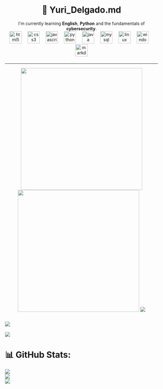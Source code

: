 <h1 align=center> 👋 Yuri_Delgado.md </h1>

<center>
I'm currently learning <b>English</b>, <b>Python</b> and the fundamentals of <b>cybersecurity</b>.
</center>

<div align="center">
  <img src="https://cdn.jsdelivr.net/gh/devicons/devicon/icons/html5/html5-original.svg" height="40" alt="html5 logo"  />
  <img width="12" />
  <img src="https://cdn.jsdelivr.net/gh/devicons/devicon/icons/css3/css3-original.svg" height="40" alt="css3 logo"  />
  <img width="12" />
  <img src="https://cdn.jsdelivr.net/gh/devicons/devicon/icons/javascript/javascript-original.svg" height="40" alt="javascript logo"  />
  <img width="12" />
  <img src="https://cdn.jsdelivr.net/gh/devicons/devicon/icons/python/python-original.svg" height="40" alt="python logo"  />
  <img width="12" />
  <img src="https://cdn.jsdelivr.net/gh/devicons/devicon/icons/java/java-original.svg" height="40" alt="java logo"  />
  <img width="12" />
  <img src="https://cdn.jsdelivr.net/gh/devicons/devicon/icons/mysql/mysql-original.svg" height="40" alt="mysql logo"  />
  <img width="12" />
  <img src="https://cdn.jsdelivr.net/gh/devicons/devicon/icons/linux/linux-original.svg" height="40" alt="linux logo"  />
  <img width="12" />
  <img src="https://cdn.jsdelivr.net/gh/devicons/devicon/icons/windows8/windows8-original.svg" height="40" alt="windows8 logo"  />
  <img width="12" />
  <img src="https://cdn.jsdelivr.net/gh/devicons/devicon/icons/markdown/markdown-original.svg" height="40" alt="markdown logo"  />
</div>

###

---

<p align="center">
  <img src="https://github-readme-stats.vercel.app/api?username=vaneldoga&show_icons=true&theme=dark" width="400">
  <img src="https://github-readme-streak-stats.herokuapp.com?user=vaneldoga&theme=dark&hide_border=true" width="400">
  <img src="!https://github-readme-stats.vercel.app/api/top-langs/?username=vaneldoga&theme=dark&hide_border=true&include_all_commits=false&count_private=false&layout=compact"
</p>

![](https://github-readme-stats.vercel.app/api/top-langs/?username=vaneldoga&theme=dark&hide_border=true&include_all_commits=false&count_private=false&layout=compact)
---

[![](https://visitcount.itsvg.in/api?id=vaneldoga&icon=0&color=0)](https://visitcount.itsvg.in)




# 📊 GitHub Stats:
![](https://github-readme-stats.vercel.app/api?username=vaneldoga&theme=dark&hide_border=true&include_all_commits=false&count_private=false)<br/>
![](https://github-readme-streak-stats.herokuapp.com/?user=vaneldoga&theme=dark&hide_border=true)<br/>
![](https://github-readme-stats.vercel.app/api/top-langs/?username=vaneldoga&theme=dark&hide_border=true&include_all_commits=false&count_private=false&layout=compact)

